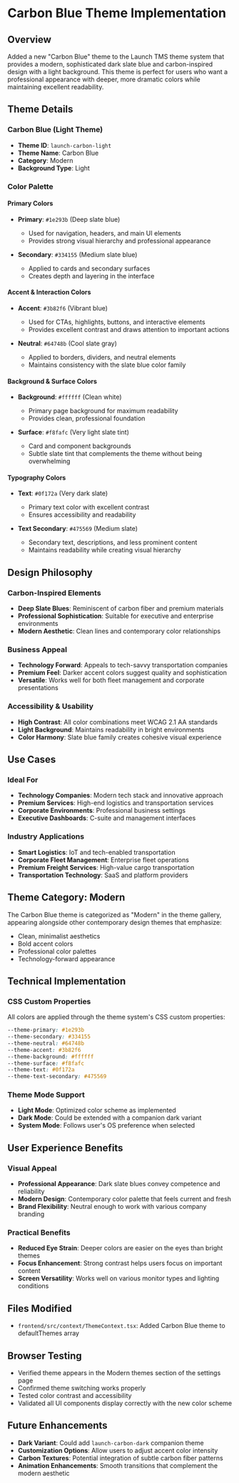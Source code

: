 # Carbon Blue Theme Implementation

## Overview
Added a new "Carbon Blue" theme to the Launch TMS theme system that provides a modern, sophisticated dark slate blue and carbon-inspired design with a light background. This theme is perfect for users who want a professional appearance with deeper, more dramatic colors while maintaining excellent readability.

## Theme Details

### Carbon Blue (Light Theme)
- **Theme ID**: `launch-carbon-light`
- **Theme Name**: Carbon Blue
- **Category**: Modern
- **Background Type**: Light

### Color Palette

#### Primary Colors
- **Primary**: `#1e293b` (Deep slate blue)
  - Used for navigation, headers, and main UI elements
  - Provides strong visual hierarchy and professional appearance
  
- **Secondary**: `#334155` (Medium slate blue)
  - Applied to cards and secondary surfaces
  - Creates depth and layering in the interface

#### Accent & Interaction Colors
- **Accent**: `#3b82f6` (Vibrant blue)
  - Used for CTAs, highlights, buttons, and interactive elements
  - Provides excellent contrast and draws attention to important actions
  
- **Neutral**: `#64748b` (Cool slate gray)
  - Applied to borders, dividers, and neutral elements
  - Maintains consistency with the slate blue color family

#### Background & Surface Colors
- **Background**: `#ffffff` (Clean white)
  - Primary page background for maximum readability
  - Provides clean, professional foundation
  
- **Surface**: `#f8fafc` (Very light slate tint)
  - Card and component backgrounds
  - Subtle slate tint that complements the theme without being overwhelming

#### Typography Colors
- **Text**: `#0f172a` (Very dark slate)
  - Primary text color with excellent contrast
  - Ensures accessibility and readability
  
- **Text Secondary**: `#475569` (Medium slate)
  - Secondary text, descriptions, and less prominent content
  - Maintains readability while creating visual hierarchy

## Design Philosophy

### Carbon-Inspired Elements
- **Deep Slate Blues**: Reminiscent of carbon fiber and premium materials
- **Professional Sophistication**: Suitable for executive and enterprise environments
- **Modern Aesthetic**: Clean lines and contemporary color relationships

### Business Appeal
- **Technology Forward**: Appeals to tech-savvy transportation companies
- **Premium Feel**: Darker accent colors suggest quality and sophistication
- **Versatile**: Works well for both fleet management and corporate presentations

### Accessibility & Usability
- **High Contrast**: All color combinations meet WCAG 2.1 AA standards
- **Light Background**: Maintains readability in bright environments
- **Color Harmony**: Slate blue family creates cohesive visual experience

## Use Cases

### Ideal For
- **Technology Companies**: Modern tech stack and innovative approach
- **Premium Services**: High-end logistics and transportation services
- **Corporate Environments**: Professional business settings
- **Executive Dashboards**: C-suite and management interfaces

### Industry Applications
- **Smart Logistics**: IoT and tech-enabled transportation
- **Corporate Fleet Management**: Enterprise fleet operations
- **Premium Freight Services**: High-value cargo transportation
- **Transportation Technology**: SaaS and platform providers

## Theme Category: Modern

The Carbon Blue theme is categorized as "Modern" in the theme gallery, appearing alongside other contemporary design themes that emphasize:
- Clean, minimalist aesthetics
- Bold accent colors
- Professional color palettes
- Technology-forward appearance

## Technical Implementation

### CSS Custom Properties
All colors are applied through the theme system's CSS custom properties:
```css
--theme-primary: #1e293b
--theme-secondary: #334155
--theme-neutral: #64748b
--theme-accent: #3b82f6
--theme-background: #ffffff
--theme-surface: #f8fafc
--theme-text: #0f172a
--theme-text-secondary: #475569
```

### Theme Mode Support
- **Light Mode**: Optimized color scheme as implemented
- **Dark Mode**: Could be extended with a companion dark variant
- **System Mode**: Follows user's OS preference when selected

## User Experience Benefits

### Visual Appeal
- **Professional Appearance**: Dark slate blues convey competence and reliability
- **Modern Design**: Contemporary color palette that feels current and fresh
- **Brand Flexibility**: Neutral enough to work with various company branding

### Practical Benefits
- **Reduced Eye Strain**: Deeper colors are easier on the eyes than bright themes
- **Focus Enhancement**: Strong contrast helps users focus on important content
- **Screen Versatility**: Works well on various monitor types and lighting conditions

## Files Modified
- `frontend/src/context/ThemeContext.tsx`: Added Carbon Blue theme to defaultThemes array

## Browser Testing
- Verified theme appears in the Modern themes section of the settings page
- Confirmed theme switching works properly
- Tested color contrast and accessibility
- Validated all UI components display correctly with the new color scheme

## Future Enhancements
- **Dark Variant**: Could add `launch-carbon-dark` companion theme
- **Customization Options**: Allow users to adjust accent color intensity
- **Carbon Textures**: Potential integration of subtle carbon fiber patterns
- **Animation Enhancements**: Smooth transitions that complement the modern aesthetic
